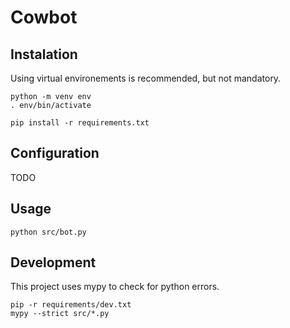 # Cowbot

## Instalation
Using virtual environements is recommended, but not mandatory.
```
python -m venv env
. env/bin/activate
```
```
pip install -r requirements.txt
```

## Configuration
TODO

## Usage
```
python src/bot.py
```

## Development
This project uses mypy to check for python errors.
```
pip -r requirements/dev.txt
mypy --strict src/*.py
```
